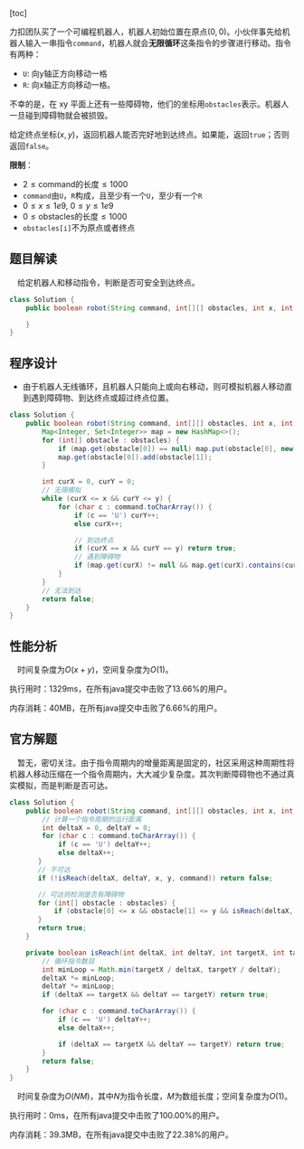 [toc]

力扣团队买了一个可编程机器人，机器人初始位置在原点$(0, 0)$。小伙伴事先给机器人输入一串指令`command`，机器人就会**无限循环**这条指令的步骤进行移动。指令有两种：

* `U`: 向y轴正方向移动一格
* `R`: 向x轴正方向移动一格。

不幸的是，在 xy 平面上还有一些障碍物，他们的坐标用`obstacles`表示。机器人一旦碰到障碍物就会被损毁。

给定终点坐标$(x, y)$，返回机器人能否完好地到达终点。如果能，返回`true`；否则返回`false`。



**限制**：

* $2 \le \text{command的长度} \le 1000$
* `command`由`U`，`R`构成，且至少有一个`U`，至少有一个`R`
* $0 \le x \le 1e9$, $0 \le y \le 1e9$
* $0 \le \text{obstacles的长度} \le 1000$
* `obstacles[i]`不为原点或者终点



## 题目解读

&emsp;给定机器人和移动指令，判断是否可安全到达终点。

```java
class Solution {
    public boolean robot(String command, int[][] obstacles, int x, int y) {

    }
}
```

## 程序设计

* 由于机器人无线循环，且机器人只能向上或向右移动，则可模拟机器人移动直到遇到障碍物、到达终点或超过终点位置。

```java
class Solution {
    public boolean robot(String command, int[][] obstacles, int x, int y) {
        Map<Integer, Set<Integer>> map = new HashMap<>();
        for (int[] obstacle : obstacles) {
            if (map.get(obstacle[0]) == null) map.put(obstacle[0], new HashSet<>());
            map.get(obstacle[0]).add(obstacle[1]);
        }

        int curX = 0, curY = 0;
        // 无限模拟
        while (curX <= x && curY <= y) {
            for (char c : command.toCharArray()) {
                if (c == 'U') curY++;
                else curX++;

                // 到达终点
                if (curX == x && curY == y) return true;
                // 遇到障碍物
                if (map.get(curX) != null && map.get(curX).contains(curY)) return false;
            }
        }
        // 无法到达
        return false;
    }
}
```

## 性能分析

&emsp;时间复杂度为$O(x + y)$，空间复杂度为$O(1)$。

执行用时：1329ms，在所有java提交中击败了13.66%的用户。

内存消耗：40MB，在所有java提交中击败了6.66%的用户。

## 官方解题

&emsp;暂无，密切关注。由于指令周期内的增量距离是固定的，社区采用这种周期性将机器人移动压缩在一个指令周期内，大大减少复杂度。其次判断障碍物也不通过真实模拟，而是判断是否可达。

```java
class Solution {
    public boolean robot(String command, int[][] obstacles, int x, int y) {
        // 计算一个指令周期的运行距离
        int deltaX = 0, deltaY = 0;
        for (char c : command.toCharArray()) {
            if (c == 'U') deltaY++;
            else deltaX++;
       }
       // 不可达
       if (!isReach(deltaX, deltaY, x, y, command)) return false;

       // 可达则检测是否有障碍物
       for (int[] obstacle : obstacles) {
           if (obstacle[0] <= x && obstacle[1] <= y && isReach(deltaX, deltaY, obstacle[0], obstacle[1], command)) return false;
       }
       return true;
    }

    private boolean isReach(int deltaX, int deltaY, int targetX, int targetY, String command) {
        // 循环指令数目
        int minLoop = Math.min(targetX / deltaX, targetY / deltaY);
        deltaX *= minLoop;
        deltaY *= minLoop;
        if (deltaX == targetX && deltaY == targetY) return true;

        for (char c : command.toCharArray()) {
            if (c == 'U') deltaY++;
            else deltaX++;

            if (deltaX == targetX && deltaY == targetY) return true;
        }
        return false;
    }
}
```

&emsp;时间复杂度为$O(NM)$，其中$N$为指令长度，$M$为数组长度；空间复杂度为$O(1)$。

执行用时：0ms，在所有java提交中击败了100.00%的用户。

内存消耗：39.3MB，在所有java提交中击败了22.38%的用户。